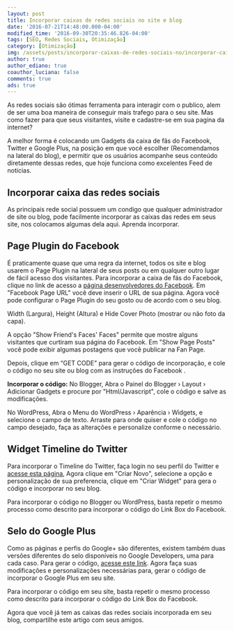 ```yaml
---
layout: post
title: Incorporar caixas de redes sociais no site e blog
date: '2016-07-21T14:48:00.000-04:00'
modified_time: '2016-09-30T20:35:46.826-04:00'
tags: [SEO, Redes Sociais, Otimização]
category: [Otimização]
img: /assets/posts/incorporar-caixas-de-redes-sociais-no/incorporar-caixas-de-redes-sociais-no.jpg
author: true
author_ediano: true
coauthor_luciana: false
comments: true
ads: true
---
```


As redes sociais são ótimas ferramenta para interagir com o publico, alem de ser uma boa maneira de conseguir mais trafego para o seu site. Mas como fazer para que seus visitantes, visite e cadastre-se em sua pagina da internet?

A melhor forma é colocando um Gadgets da caixa de fãs do Facebook, Twitter e Google Plus, na posição em que você escolher (Recomendamos na lateral do blog), e permitir que os usuários acompanhe seus conteúdo diretamente dessas redes, que hoje funciona como excelentes Feed de notícias.

## Incorporar caixa das redes sociais
As principais rede social possuem um condigo que qualquer administrador de site ou blog, pode facilmente incorporar as caixas das redes em seus site, nos colocamos algumas dela aqui. Aprenda incorporar.

## Page Plugin do Facebook
É praticamente quase que uma regra da internet, todos os site e blog usarem o Page Plugin na lateral de seus posts ou em qualquer outro lugar de fácil acesso dos visitantes. Para incorporar a caixa de fás do Facebook, clique no link de acesso a <a href="https://developers.facebook.com/docs/plugins/page-plugin" rel="nofollow" target="_blank">página desenvolvedores do Facebook</a>. Em "Facebook Page URL" você deve inserir o URL de sua página. Agora você pode configurar o Page Plugin do seu gosto ou de acordo com o seu blog.

Width (Largura), Height (Altura) e Hide Cover Photo (mostrar ou não foto da capa).

A opção "Show Friend's Faces' Faces" permite que mostre alguns visitantes que curtiram sua página do Facebook. Em "Show Page Posts" você pode exibir algumas postagens que você publicar na Fan Page.

Depois, clique em “GET CODE” para gerar o código de incorporação, e cole o código no seu site ou blog com as instruções do Facebook .

**Incorporar o código:**
No Blogger, Abra o Painel do Blogger › Layout › Adicionar Gadgets e procure por "Html/Javascript", cole o código e salve as modificações.

No WordPress, Abra o Menu do WordPress › Aparência › Widgets, e selecione o campo de texto. Arraste para onde quiser e cole o código no campo desejado, faça as alterações e personalize conforme o necessário.

## Widget Timeline do Twitter
Para incorporar o Timeline do Twitter, faça login no seu perfil do Twitter e <a href="https://twitter.com/login?redirect_after_login=%2Fsettings%2Fwidgets" rel="nofollow" target="_blank">acesse esta página</a>, Agora clique em "Criar Novo", selecione a opção e personalização de sua preferencia, clique em "Criar Widget" para gera o código e incorporar no seu blog.

Para incorporar o código no Blogger ou WordPress, basta repetir o mesmo processo como descrito para incorporar o código do Link Box do Facebook.

## Selo do Google Plus
Como as páginas e perfis do Google+ são diferentes, existem também duas versões diferentes do selo disponíveis no Google Developers, uma para cada caso. Para gerar o código, <a href="https://developers.google.com/+/web/badge/?hl=pt-br" rel="nofollow" target="_blank">acesse este link</a>. Agora faça suas modificações e personalizações necessárias para, gerar o código de incorporar o Google Plus em seu site.

Para incorporar o código em seu site, basta repetir o mesmo processo como descrito para incorporar o código do Link Box do Facebook.

Agora que você já tem as caixas das redes sociais incorporada em seu blog, compartilhe este artigo com seus amigos.